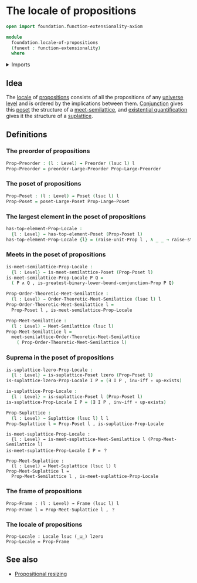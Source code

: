 # The locale of propositions

```agda
open import foundation.function-extensionality-axiom

module
  foundation.locale-of-propositions
  (funext : function-extensionality)
  where
```

<details><summary>Imports</summary>

```agda
open import foundation.conjunction funext
open import foundation.dependent-pair-types
open import foundation.existential-quantification funext
open import foundation.large-locale-of-propositions funext
open import foundation.logical-equivalences funext
open import foundation.raising-universe-levels-unit-type funext
open import foundation.unit-type
open import foundation.universe-levels

open import foundation-core.function-types

open import order-theory.frames funext
open import order-theory.greatest-lower-bounds-posets funext
open import order-theory.large-posets funext
open import order-theory.large-preorders funext
open import order-theory.meet-semilattices funext
open import order-theory.meet-suplattices funext
open import order-theory.posets funext
open import order-theory.preorders funext
open import order-theory.suplattices funext
open import order-theory.top-elements-posets funext
```

</details>

## Idea

The [locale](order-theory.locales.md) of
[propositions](foundation-core.propositions.md) consists of all the propositions
of any [universe level](foundation.universe-levels.md) and is ordered by the
implications between them. [Conjunction](foundation.conjunction.md) gives this
[poset](order-theory.posets.md) the structure of a
[meet-semilattice](order-theory.meet-semilattices.md), and
[existential quantification](foundation.existential-quantification.md) gives it
the structure of a [suplattice](order-theory.suplattices.md).

## Definitions

### The preorder of propositions

```agda
Prop-Preorder : (l : Level) → Preorder (lsuc l) l
Prop-Preorder = preorder-Large-Preorder Prop-Large-Preorder
```

### The poset of propositions

```agda
Prop-Poset : (l : Level) → Poset (lsuc l) l
Prop-Poset = poset-Large-Poset Prop-Large-Poset
```

### The largest element in the poset of propositions

```agda
has-top-element-Prop-Locale :
  {l : Level} → has-top-element-Poset (Prop-Poset l)
has-top-element-Prop-Locale {l} = (raise-unit-Prop l , λ _ _ → raise-star)
```

### Meets in the poset of propositions

```agda
is-meet-semilattice-Prop-Locale :
  {l : Level} → is-meet-semilattice-Poset (Prop-Poset l)
is-meet-semilattice-Prop-Locale P Q =
  ( P ∧ Q , is-greatest-binary-lower-bound-conjunction-Prop P Q)

Prop-Order-Theoretic-Meet-Semilattice :
  (l : Level) → Order-Theoretic-Meet-Semilattice (lsuc l) l
Prop-Order-Theoretic-Meet-Semilattice l =
  Prop-Poset l , is-meet-semilattice-Prop-Locale

Prop-Meet-Semilattice :
  (l : Level) → Meet-Semilattice (lsuc l)
Prop-Meet-Semilattice l =
  meet-semilattice-Order-Theoretic-Meet-Semilattice
    ( Prop-Order-Theoretic-Meet-Semilattice l)
```

### Suprema in the poset of propositions

```agda
is-suplattice-lzero-Prop-Locale :
  {l : Level} → is-suplattice-Poset lzero (Prop-Poset l)
is-suplattice-lzero-Prop-Locale I P = (∃ I P , inv-iff ∘ up-exists)

is-suplattice-Prop-Locale :
  {l : Level} → is-suplattice-Poset l (Prop-Poset l)
is-suplattice-Prop-Locale I P = (∃ I P , inv-iff ∘ up-exists)

Prop-Suplattice :
  (l : Level) → Suplattice (lsuc l) l l
Prop-Suplattice l = Prop-Poset l , is-suplattice-Prop-Locale
```

```text
is-meet-suplattice-Prop-Locale :
  {l : Level} → is-meet-suplattice-Meet-Semilattice l (Prop-Meet-Semilattice l)
is-meet-suplattice-Prop-Locale I P = ？

Prop-Meet-Suplattice :
  (l : Level) → Meet-Suplattice (lsuc l) l
Prop-Meet-Suplattice l =
  Prop-Meet-Semilattice l , is-meet-suplattice-Prop-Locale
```

### The frame of propositions

```text
Prop-Frame : (l : Level) → Frame (lsuc l) l
Prop-Frame l = Prop-Meet-Suplattice l , ？
```

### The locale of propositions

```text
Prop-Locale : Locale lsuc (_⊔_) lzero
Prop-Locale = Prop-Frame
```

## See also

- [Propositional resizing](foundation.propositional-resizing.md)
